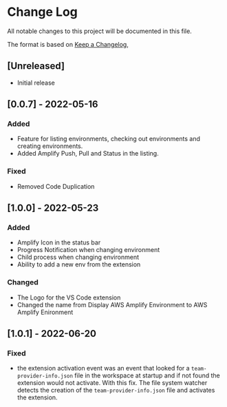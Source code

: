 # Change Log

All notable changes to this project will be documented in this file.

The format is based on [Keep a Changelog](https://keepachangelog.com/en/1.0.0/),

## [Unreleased]

- Initial release

## [0.0.7] - 2022-05-16

### Added

- Feature for listing environments, checking out environments and creating environments.
- Added Amplify Push, Pull and Status in the listing.

### Fixed

- Removed Code Duplication

## [1.0.0] - 2022-05-23

### Added

- Amplify Icon in the status bar
- Progress Notification when changing environment
- Child process when changing environment
- Ability to add a new env from the extension

### Changed

- The Logo for the VS Code extension
- Changed the name from Display AWS Amplify Environment to AWS Amplify Enironment

## [1.0.1] - 2022-06-20

### Fixed

- the extension activation event was an event that looked for a ``team-provider-info.json`` file in the workspace at startup and if not found the extension would not activate. With this fix. The file system watcher detects the creation of the ``team-provider-info.json`` file and activates the extension.
